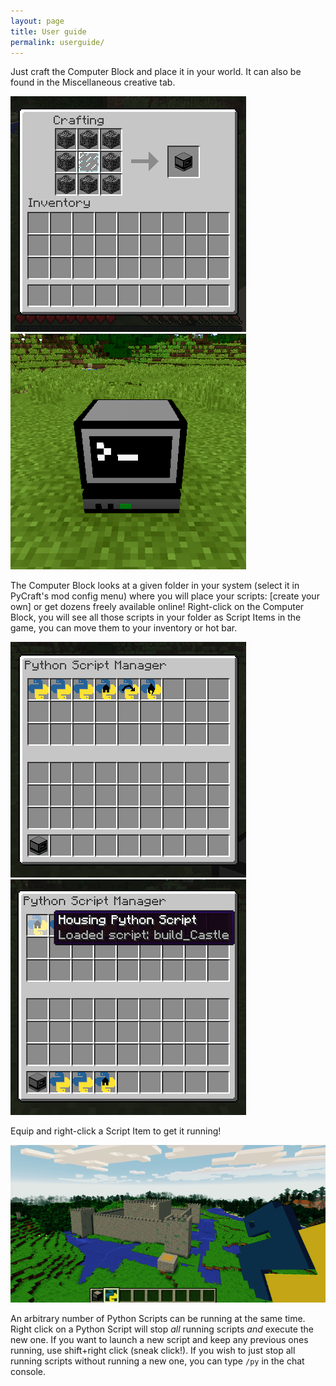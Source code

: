 ```yaml
---
layout: page
title: User guide
permalink: userguide/
---
```


Just craft the Computer Block and place it in your world. It can also be found in the Miscellaneous creative tab.

![ComputerBlock recipe](/images/recipe.png)
![ComputerBlock](/images/computerblock.png)

The Computer Block looks at a given folder in your system (select it in PyCraft's mod config menu) where you will place your scripts: [create your own] or get dozens freely available online! Right-click on the Computer Block, you will see all those scripts in your folder as Script Items in the game, you can move them to your inventory or hot bar.

![ComputerBlock inventory](/images/computer_inventory.png)
![House ScriptItem](/images/scriptItem_house.png)

Equip and right-click a Script Item to get it running!

![Castle](/images/castle.png)

An arbitrary number of Python Scripts can be running at the same time. Right click on a Python Script will stop *all* running scripts *and* execute the new one. If you want to launch a new script and keep any previous ones running, use shift+right click (sneak click!). If you wish to just stop all running scripts without running a new one, you can type `/py` in the chat console.

